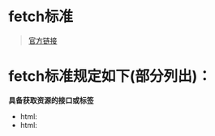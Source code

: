 # fetch标准
>[官方链接](https://fetch.spec.whatwg.org/)

# fetch标准规定如下(部分列出)：

**具备获取资源的接口或标签**
  - html: <img>
  - html: <script>
  - html: <link>
  - css: cursor属性
  - css: list-style-image,font-face,background-image属性
  - js: navigator.sendBeacon();self.importScripts()
  
 **本地协议以"about", "blob", or "data"开头**
 **fetch协议以"about", "blob", "data", "file"，"ftp"，"http" or "https"开头
  
 **关于Referer和Referer-Policy**
 
  - 主要是以下三种场景，会发送Referer字段。
    - 用户点击网页上的链接。
    - 用户发送表单。
    - 网页加载静态资源，比如加载图片、脚本、样式。
  - 改变默认Referer属性的方法
    - 单个元素定制：rel="noreferrer"属性是最简单的一种方法。适用a、area和form。
    - 全局定制：a.服务端返回Referrer-Policy头信息；b.meta name="referrer" content="origin";c.a、area、img、iframe和link标签，可以设置referrerpolicy 属性。
  
 - 

